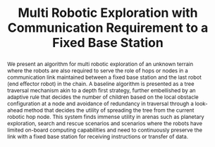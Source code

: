 ---
layout: project-page-new
title: "Multi Robotic Exploration with Communication Requirement to a Fixed Base Station"
authors:
  - name: Piyoosh Mukhija
    sup: #
  - name: Rahul Sawhney
    sup: #
  - name: K Madhava Krishna
    sup: #
affiliations:
  - name: IIIT Hyderabad, India
    link: https://robotics.iiit.ac.in
    sup: #
permalink: /publications/2010/Mukhija_Multi-Robotic-Exploration/
abstract: "We present an algorithm for multi robotic exploration of an unknown terrain where the robots are also required to serve the role of hops or nodes in a communication link maintained
between a fixed base station and the last robot (end effector robot) in the chain. A baseline algorithm is presented as a tree traversal mechanism akin to a depth first strategy, further embellished by an adaptive rule that decides the number of children based on the local obstacle configuration at a node and avoidance of redundancy in traversal through a look-ahead method that decides the utility of spreading the tree from the current robotic hop node. This system finds immense utility in arenas such as planetary exploration, search and rescue scenarios and scenarios where the robots have limited on-board computing capabilities and need to continuously preserve the link with a fixed base station for receiving instructions or transfer of data."
paper: https://robotics.iiit.ac.in/uploads/Main/Publications/mukhija_etal_aamas2010.pdf
# iframe: https://www.youtube.com/embed/jhjskX4FQwA

---